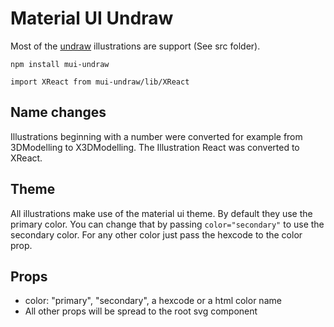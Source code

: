 # Material UI Undraw

Most of the [undraw](https://undraw.co) illustrations are support (See src folder).

`npm install mui-undraw`

`import XReact from mui-undraw/lib/XReact`

## Name changes

Illustrations beginning with a number were converted for example from
3DModelling to X3DModelling. The Illustration React was converted to XReact.

## Theme

All illustrations make use of the material ui theme. By default they use the
primary color. You can change that by passing `color="secondary"` to use the
secondary color. For any other color just pass the hexcode to the color prop.

## Props

* color: "primary", "secondary", a hexcode or a html color name
* All other props will be spread to the root svg component

